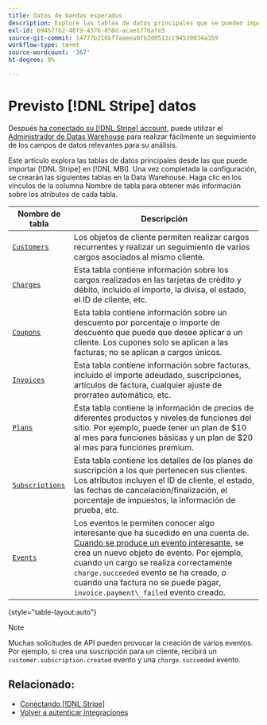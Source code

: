 ```yaml
---
title: Datos de bandas esperados
description: Explore las tablas de datos principales que se pueden importar desde Stripe a [!DNL MBI].
exl-id: 694577b2-48f9-4376-850d-acae1776afe3
source-git-commit: 14777b216bf7aaeea0fb2d0513cc94539034a359
workflow-type: tm+mt
source-wordcount: '367'
ht-degree: 0%

---
```


# Previsto [!DNL Stripe] datos

Después [ha conectado su [!DNL Stripe] account](../integrations/stripe.md), puede utilizar el [Administrador de Datas Warehouse](../../../data-analyst/data-warehouse-mgr/tour-dwm.md) para realizar fácilmente un seguimiento de los campos de datos relevantes para su análisis.

Este artículo explora las tablas de datos principales desde las que puede importar [!DNL Stripe] en [!DNL MBI]. Una vez completada la configuración, se crearán las siguientes tablas en la Data Warehouse. Haga clic en los vínculos de la columna Nombre de tabla para obtener más información sobre los atributos de cada tabla.

| **Nombre de tabla** | **Descripción** |
|-----|-----|
| [`Customers`](https://stripe.com/docs/sources/customers) | Los objetos de cliente permiten realizar cargos recurrentes y realizar un seguimiento de varios cargos asociados al mismo cliente. |
| [`Charges`](https://stripe.com/docs/payments/payment-intents/migration/charges) | Esta tabla contiene información sobre los cargos realizados en las tarjetas de crédito y débito, incluido el importe, la divisa, el estado, el ID de cliente, etc. |
| [`Coupons`](https://stripe.com/docs/api/coupons/object) | Esta tabla contiene información sobre un descuento por porcentaje o importe de descuento que puede que desee aplicar a un cliente. Los cupones solo se aplican a las facturas; no se aplican a cargos únicos. |
| [`Invoices`](https://stripe.com/docs/billing/migration/invoice-states) | Esta tabla contiene información sobre facturas, incluido el importe adeudado, suscripciones, artículos de factura, cualquier ajuste de prorrateo automático, etc. |
| [`Plans`](https://stripe.com/docs/api/plans/object) | Esta tabla contiene la información de precios de diferentes productos y niveles de funciones del sitio. Por ejemplo, puede tener un plan de $10 al mes para funciones básicas y un plan de $20 al mes para funciones premium. |
| [`Subscriptions`](https://stripe.com/docs/api/subscriptions/object) | Esta tabla contiene los detalles de los planes de suscripción a los que pertenecen sus clientes. Los atributos incluyen el ID de cliente, el estado, las fechas de cancelación/finalización, el porcentaje de impuestos, la información de prueba, etc. |
| [`Events`](https://stripe.com/docs/development/dashboard/events) | Los eventos le permiten conocer algo interesante que ha sucedido en una cuenta de. [Cuando se produce un evento interesante](https://stripe.com/docs/api/events/types), se crea un nuevo objeto de evento. Por ejemplo, cuando un cargo se realiza correctamente `charge.succeeded` evento se ha creado, o cuando una factura no se puede pagar, `invoice.payment\_failed` evento creado. |

{style="table-layout:auto"}

>[!NOTE]
>
>Muchas solicitudes de API pueden provocar la creación de varios eventos. Por ejemplo, si crea una suscripción para un cliente, recibirá un `customer.subscription.created` evento y una  `charge.succeeded` evento.

## Relacionado:

* [Conectando [!DNL Stripe]](../integrations/stripe.md)
* [Volver a autenticar integraciones](https://experienceleague.adobe.com/docs/commerce-knowledge-base/kb/how-to/mbi-reauthenticating-integrations.html?lang=en)
